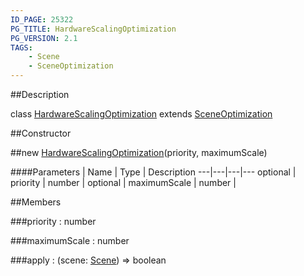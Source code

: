 ```yaml
---
ID_PAGE: 25322
PG_TITLE: HardwareScalingOptimization
PG_VERSION: 2.1
TAGS:
    - Scene
    - SceneOptimization
---
```

##Description

class [HardwareScalingOptimization](/classes/2.2-alpha/HardwareScalingOptimization) extends [SceneOptimization](/classes/2.2-alpha/SceneOptimization)



##Constructor

##new [HardwareScalingOptimization](/classes/2.2-alpha/HardwareScalingOptimization)(priority, maximumScale)



####Parameters
 | Name | Type | Description
---|---|---|---
optional | priority | number | 
optional | maximumScale | number | 

##Members

###priority : number



###maximumScale : number



###apply : (scene: [Scene](/classes/2.2-alpha/Scene)) =&gt; boolean



